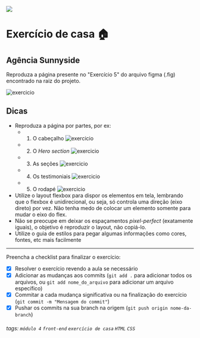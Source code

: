 ![](https://i.imgur.com/xG74tOh.png)

# Exercício de casa 🏠

## Agência Sunnyside 

Reproduza a página presente no "Exercício 5" do arquivo figma (.fig) encontrado na raiz do projeto.

![exercicio](https://i.imgur.com/8jiaLe2.png)

## Dicas

- Reproduza a página por partes, por ex:
  - 1. O cabeçalho ![exercicio](https://i.imgur.com/Gh68L4V.png)
  - 2. O *Hero section* ![exercicio](https://i.imgur.com/8jiaLe2.png)
  - 3. As seções ![exercicio](https://i.imgur.com/DqJjZ7I.png)
  - 4. Os testimoniais ![exercicio](https://i.imgur.com/A7XwkP4.png)
  - 5. O rodapé ![exercicio](https://i.imgur.com/GUufwGd.png)
- Utilize o layout flexbox para dispor os elementos em tela, lembrando que o flexbox é unidirecional, ou seja, só controla uma direção (eixo direto) por vez. Não tenha medo de colocar um elemento somente para mudar o eixo do flex.
- Não se preocupe em deixar os espaçamentos *pixel-perfect* (exatamente iguais), o objetivo é reproduzir o layout, não copiá-lo.
- Utilize o guia de estilos para pegar algumas informações como cores, fontes, etc mais facilmente

---

Preencha a checklist para finalizar o exercício:

- [X] Resolver o exercício revendo a aula se necessário
- [X] Adicionar as mudanças aos commits (`git add .` para adicionar todos os arquivos, ou `git add nome_do_arquivo` para adicionar um arquivo específico)
- [X] Commitar a cada mudança significativa ou na finalização do exercício (`git commit -m "Mensagem do commit"`)
- [X] Pushar os commits na sua branch na origem (`git push origin nome-da-branch`)

###### tags: `módulo 4` `front-end` `exercício de casa` `HTML` `CSS`